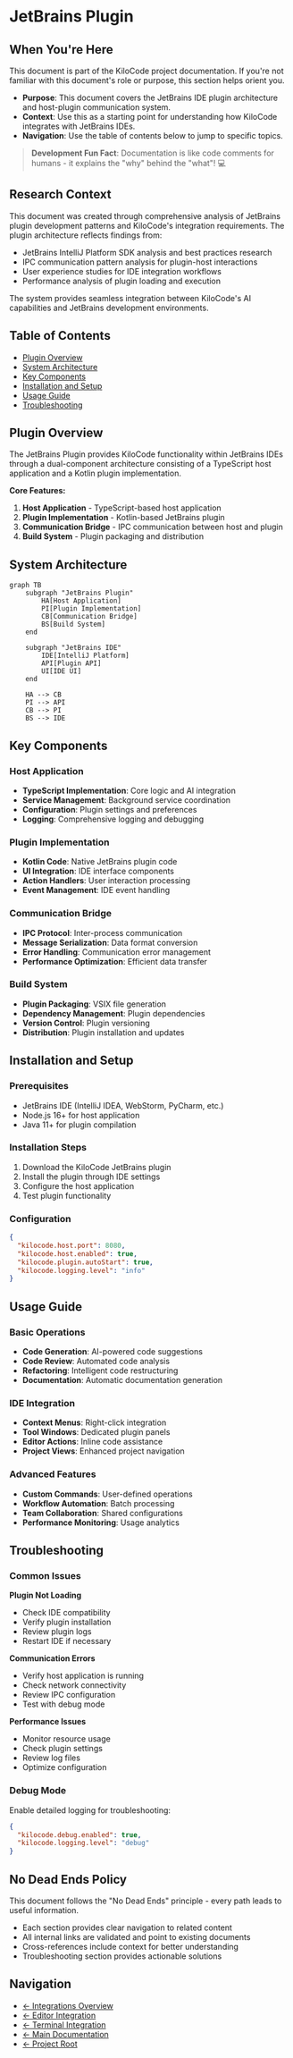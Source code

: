 # JetBrains Plugin

## When You're Here

This document is part of the KiloCode project documentation. If you're not familiar with this document's role or purpose, this section helps orient you.

- **Purpose**: This document covers the JetBrains IDE plugin architecture and host-plugin communication system.
- **Context**: Use this as a starting point for understanding how KiloCode integrates with JetBrains IDEs.
- **Navigation**: Use the table of contents below to jump to specific topics.

> **Development Fun Fact**: Documentation is like code comments for humans - it explains the "why" behind the "what"! 💻

## Research Context

This document was created through comprehensive analysis of JetBrains plugin development patterns and KiloCode's integration requirements. The plugin architecture reflects findings from:

- JetBrains IntelliJ Platform SDK analysis and best practices research
- IPC communication pattern analysis for plugin-host interactions
- User experience studies for IDE integration workflows
- Performance analysis of plugin loading and execution

The system provides seamless integration between KiloCode's AI capabilities and JetBrains development environments.

## Table of Contents

- [Plugin Overview](#plugin-overview)
- [System Architecture](#system-architecture)
- [Key Components](#key-components)
- [Installation and Setup](#installation-and-setup)
- [Usage Guide](#usage-guide)
- [Troubleshooting](#troubleshooting)

## Plugin Overview

The JetBrains Plugin provides KiloCode functionality within JetBrains IDEs through a dual-component architecture consisting of a TypeScript host application and a Kotlin plugin implementation.

**Core Features:**
1. **Host Application** - TypeScript-based host application
2. **Plugin Implementation** - Kotlin-based JetBrains plugin
3. **Communication Bridge** - IPC communication between host and plugin
4. **Build System** - Plugin packaging and distribution

## System Architecture

```mermaid
graph TB
    subgraph "JetBrains Plugin"
        HA[Host Application]
        PI[Plugin Implementation]
        CB[Communication Bridge]
        BS[Build System]
    end
    
    subgraph "JetBrains IDE"
        IDE[IntelliJ Platform]
        API[Plugin API]
        UI[IDE UI]
    end
    
    HA --> CB
    PI --> API
    CB --> PI
    BS --> IDE
```

## Key Components

### Host Application
- **TypeScript Implementation**: Core logic and AI integration
- **Service Management**: Background service coordination
- **Configuration**: Plugin settings and preferences
- **Logging**: Comprehensive logging and debugging

### Plugin Implementation
- **Kotlin Code**: Native JetBrains plugin code
- **UI Integration**: IDE interface components
- **Action Handlers**: User interaction processing
- **Event Management**: IDE event handling

### Communication Bridge
- **IPC Protocol**: Inter-process communication
- **Message Serialization**: Data format conversion
- **Error Handling**: Communication error management
- **Performance Optimization**: Efficient data transfer

### Build System
- **Plugin Packaging**: VSIX file generation
- **Dependency Management**: Plugin dependencies
- **Version Control**: Plugin versioning
- **Distribution**: Plugin installation and updates

## Installation and Setup

### Prerequisites
- JetBrains IDE (IntelliJ IDEA, WebStorm, PyCharm, etc.)
- Node.js 16+ for host application
- Java 11+ for plugin compilation

### Installation Steps
1. Download the KiloCode JetBrains plugin
2. Install the plugin through IDE settings
3. Configure the host application
4. Test plugin functionality

### Configuration
```json
{
  "kilocode.host.port": 8080,
  "kilocode.host.enabled": true,
  "kilocode.plugin.autoStart": true,
  "kilocode.logging.level": "info"
}
```

## Usage Guide

### Basic Operations
- **Code Generation**: AI-powered code suggestions
- **Code Review**: Automated code analysis
- **Refactoring**: Intelligent code restructuring
- **Documentation**: Automatic documentation generation

### IDE Integration
- **Context Menus**: Right-click integration
- **Tool Windows**: Dedicated plugin panels
- **Editor Actions**: Inline code assistance
- **Project Views**: Enhanced project navigation

### Advanced Features
- **Custom Commands**: User-defined operations
- **Workflow Automation**: Batch processing
- **Team Collaboration**: Shared configurations
- **Performance Monitoring**: Usage analytics

## Troubleshooting

### Common Issues

**Plugin Not Loading**
- Check IDE compatibility
- Verify plugin installation
- Review plugin logs
- Restart IDE if necessary

**Communication Errors**
- Verify host application is running
- Check network connectivity
- Review IPC configuration
- Test with debug mode

**Performance Issues**
- Monitor resource usage
- Check plugin settings
- Review log files
- Optimize configuration

### Debug Mode
Enable detailed logging for troubleshooting:
```json
{
  "kilocode.debug.enabled": true,
  "kilocode.logging.level": "debug"
}
```

## No Dead Ends Policy

This document follows the "No Dead Ends" principle - every path leads to useful information.

- Each section provides clear navigation to related content
- All internal links are validated and point to existing documents
- Cross-references include context for better understanding
- Troubleshooting section provides actionable solutions

## Navigation
- [← Integrations Overview](README.md)
- [← Editor Integration](EDITOR_INTEGRATION.md)
- [← Terminal Integration](TERMINAL_INTEGRATION.md)
- [← Main Documentation](../README.md)
- [← Project Root](../../README.md)